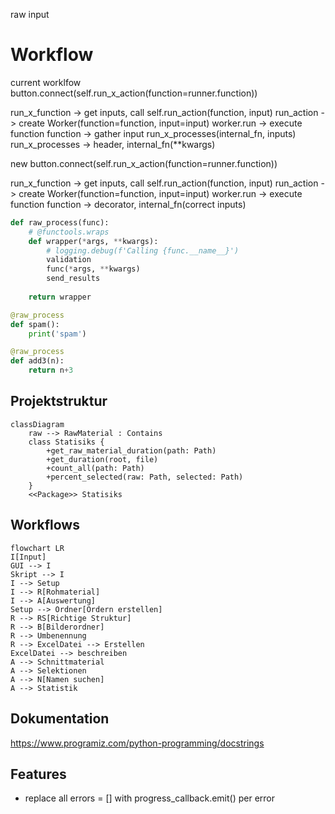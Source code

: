 raw input

# Workflow
current worklfow
button.connect(self.run_x_action(function=runner.function))

run_x_function -> get inputs, call self.run_action(function, input)
run_action -> create Worker(function=function, input=input)
worker.run -> execute function
function -> gather input run_x_processes(internal_fn, inputs)
run_x_processes -> header, internal_fn(**kwargs)

new
button.connect(self.run_x_action(function=runner.function))

run_x_function -> get inputs, call self.run_action(function, input)
run_action -> create Worker(function=function, input=input)
worker.run -> execute function
function -> decorator, internal_fn(correct inputs)

```python
def raw_process(func):
    # @functools.wraps
    def wrapper(*args, **kwargs):
        # logging.debug(f'Calling {func.__name__}')
        validation
        func(*args, **kwargs)
        send_results
        
    return wrapper

@raw_process
def spam():
    print('spam')

@raw_process
def add3(n):
    return n+3
```
## Projektstruktur
```mermaid
classDiagram
    raw --> RawMaterial : Contains
    class Statisiks {
        +get_raw_material_duration(path: Path)
        +get_duration(root, file)
        +count_all(path: Path)
        +percent_selected(raw: Path, selected: Path)
    }
    <<Package>> Statisiks
```

## Workflows
```mermaid
flowchart LR
I[Input]
GUI --> I
Skript --> I
I --> Setup
I --> R[Rohmaterial]
I --> A[Auswertung]
Setup --> Ordner[Ordern erstellen]
R --> RS[Richtige Struktur]
R --> B[Bilderordner]
R --> Umbenennung
R --> ExcelDatei --> Erstellen
ExcelDatei --> beschreiben
A --> Schnittmaterial
A --> Selektionen
A --> N[Namen suchen]
A --> Statistik
```
## Dokumentation
https://www.programiz.com/python-programming/docstrings

## Features
- replace all errors = [] with progress_callback.emit() per error
